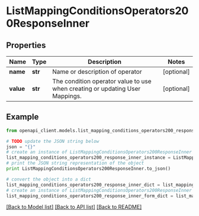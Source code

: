 # ListMappingConditionsOperators200ResponseInner


## Properties
Name | Type | Description | Notes
------------ | ------------- | ------------- | -------------
**name** | **str** | Name or description of operator | [optional] 
**value** | **str** | The condition operator value to use when creating or updating User Mappings. | [optional] 

## Example

```python
from openapi_client.models.list_mapping_conditions_operators200_response_inner import ListMappingConditionsOperators200ResponseInner

# TODO update the JSON string below
json = "{}"
# create an instance of ListMappingConditionsOperators200ResponseInner from a JSON string
list_mapping_conditions_operators200_response_inner_instance = ListMappingConditionsOperators200ResponseInner.from_json(json)
# print the JSON string representation of the object
print ListMappingConditionsOperators200ResponseInner.to_json()

# convert the object into a dict
list_mapping_conditions_operators200_response_inner_dict = list_mapping_conditions_operators200_response_inner_instance.to_dict()
# create an instance of ListMappingConditionsOperators200ResponseInner from a dict
list_mapping_conditions_operators200_response_inner_form_dict = list_mapping_conditions_operators200_response_inner.from_dict(list_mapping_conditions_operators200_response_inner_dict)
```
[[Back to Model list]](../README.md#documentation-for-models) [[Back to API list]](../README.md#documentation-for-api-endpoints) [[Back to README]](../README.md)


